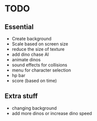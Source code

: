 # TODO

## Essential
* Create background
* Scale based on screen size
* reduce the size of texture
* add dino chase AI
* animate dinos
* sound effects for collisions
* menu for character selection
* hp bar
* score (based on time)

## Extra stuff
* changing background
* add more dinos or increase dino speed
